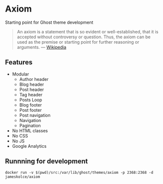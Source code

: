 # Axiom
Starting point for Ghost theme development

> An axiom is a statement that is so evident or well-established, that it is accepted without controversy or question. Thus, the axiom can be used as the premise or starting point for further reasoning or arguments. — [Wikipedia](https://en.wikipedia.org/wiki/Axiom)

## Features

- Modular
    - Author header
    - Blog header
    - Post header
    - Tag header
    - Posts Loop
    - Blog footer
    - Post footer
    - Post navigation
    - Navigation
    - Pagination
- No HTML classes
- No CSS
- No JS
- Google Analytics

## Runnning for development

```
docker run -v $(pwd)/src:/var/lib/ghost/themes/axiom -p 2368:2368 -d jameskolce/axiom
```